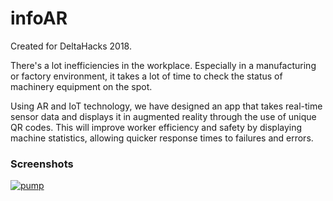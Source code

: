 # infoAR
Created for DeltaHacks 2018.

There's a lot inefficiencies in the workplace. Especially in a manufacturing or factory environment, it takes a lot of time to check the status of machinery equipment on the spot.

Using AR and IoT technology, we have designed an app that takes real-time sensor data and displays it in augmented reality through the use of unique QR codes. This will improve worker efficiency and safety by displaying machine statistics, allowing quicker response times to failures and errors.


### Screenshots

[![pump](https://github.com/erictraaaan/infoAR/master/img/pump.png)](https://github.com/erictraaaan/infoAR/master/img/pump.png)
